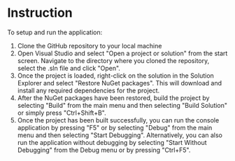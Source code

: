 # Instruction
 To setup and run the application:
1. Clone the GitHub repository to your local machine
2. Open Visual Studio and select "Open a project or solution" from the start screen. Navigate to the directory where you cloned the repository, select the .sln file and click "Open".
3. Once the project is loaded, right-click on the solution in the Solution Explorer and select "Restore NuGet packages". This will download and install any required dependencies for the project.
4. After the NuGet packages have been restored, build the project by selecting "Build" from the main menu and then selecting "Build Solution" or simply press "Ctrl+Shift+B".
5. Once the project has been built successfully, you can run the console application by pressing "F5" or by selecting "Debug" from the main menu and then selecting "Start Debugging". Alternatively, you can also run the application without debugging by selecting "Start Without Debugging" from the Debug menu or by pressing "Ctrl+F5".
